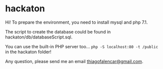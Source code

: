 # hackaton

Hi! 
To prepare the environment, you need to install mysql and php 7.1.

The script to create the database could be found in hackaton/db/databaseScript.sql.

You can use the built-in PHP server too... `php -S localhost:80 -t /public` in the hackaton folder!
 
Any question, please send me an email thiagofalencar@gmail.com.
 
